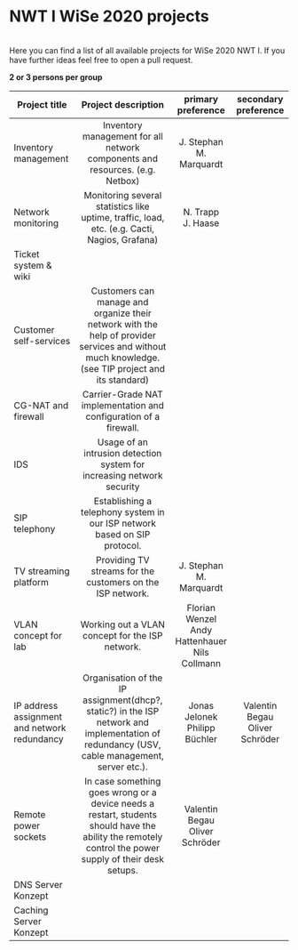 # NWT I WiSe 2020 projects
<br/>
Here you can find a list of all available projects for WiSe 2020 NWT I.  
If you have further ideas feel free to open a pull request.  

**2 or 3 persons per group**

| Project title | Project description | primary preference | secondary preference |
|----------------------  | :---------------------------: | :--------------------: | :--------------------: |
|Inventory management    | Inventory management for all network components and resources. (e.g. Netbox) | J. Stephan<br/>M. Marquardt |
|Network monitoring      | Monitoring several statistics like uptime, traffic, load, etc. (e.g. Cacti, Nagios, Grafana) | N. Trapp<br/>J. Haase |
|Ticket system & wiki    | | |
|Customer self-services  | Customers can manage and organize their network with the help of provider services and without much knowledge. (see TIP project and its standard) | |
|CG-NAT and firewall     | Carrier-Grade NAT implementation and configuration of a firewall. | |
|IDS                     | Usage of an intrusion detection system for increasing network security | |
|SIP telephony           | Establishing a telephony system in our ISP network based on SIP protocol. | |
|TV streaming platform   | Providing TV streams for the customers on the ISP network. | J. Stephan<br/>M. Marquardt |
|VLAN concept for lab    | Working out a VLAN concept for the ISP network. | Florian Wenzel<br/>Andy Hattenhauer<br/>Nils Collmann 
|IP address assignment and network redundancy | Organisation of the IP assignment(dhcp?, static?) in the ISP network and implementation of redundancy (USV, cable management, server etc.). | Jonas Jelonek<br/>Philipp Büchler | Valentin Begau<br/>Oliver Schröder
|Remote power sockets    | In case something goes wrong or a device needs a restart, students should have the ability the remotely control the power supply of their desk setups. | Valentin Begau<br/>Oliver Schröder | |
|DNS Server Konzept      || |
|Caching Server Konzept  || |
